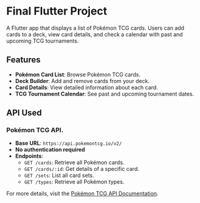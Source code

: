 # Final Flutter Project

A Flutter app that displays a list of Pokémon TCG cards. Users can add cards to a deck, view card details, and check a calendar with past and upcoming TCG tournaments.

## Features
- **Pokémon Card List**: Browse Pokémon TCG cards.
- **Deck Builder**: Add and remove cards from your deck.
- **Card Details**: View detailed information about each card.
- **TCG Tournament Calendar**: See past and upcoming tournament dates.

## API Used
### Pokémon TCG API.

- **Base URL**: `https://api.pokemontcg.io/v2/`
- **No authentication required**
- **Endpoints**:
  - `GET /cards`: Retrieve all Pokémon cards.
  - `GET /cards/:id`: Get details of a specific card.
  - `GET /sets`: List all card sets.
  - `GET /types`: Retrieve all Pokémon types.

For more details, visit the [Pokémon TCG API Documentation](https://api.pokemontcg.io).
